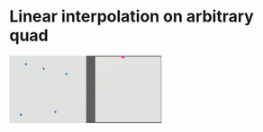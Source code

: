 # Linear interpolation on arbitrary quad

![Example](bandicam_2022-11-21_01-29-43-975_AdobeExpress.gif)
